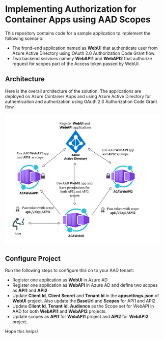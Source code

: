 # Implementing Authorization for Container Apps using AAD Scopes

This repository contains code for a sample application to implement the following scenario:

- The frond-end application named as **WebUI** that authenticate user from Azure Active Directory using OAuth 2.0 Authorization Code Grant flow. 
- Two backend services namely **WebAPI1** and **WebAPI2** that authorize request for scopes part of the Access token passed by WebUI. 

## Architecture 

Here is the overall architecture of the solution. The applications are deployed on Azure Container Apps and using Azure Active Directory for authentication and authorization using OAuth 2.0 Authorization Code Grant flow. 

![](images/Architecture.png)

## Configure Project

Run the following steps to configure this on to your AAD tenant: 

- Register one application as **WebUI** in Azure AD
- Register one application as **WebAPI** in Azure AD and define two scopes as **API1** and **API2**
- Update **Client Id**, **Client Secret** and **Tenant Id** in the **appsettings.json** of **WebUI** project. Also update the **BaseUrl** and **Scopes** for API1 and API2. 
- Update **Client Id**, **Tenant Id**, **Audience** as the Scope set for WebAPI in AAD for both **WebAPI1** and **WebAPI2** projects.
- Update scopes as **API1** for **WebAPI1** project and **API2** for **WebAPI2** project. 

Hope this helps!